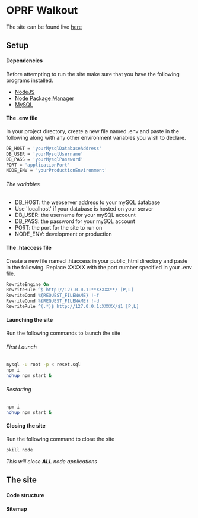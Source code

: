# OPRF Walkout
The site can be found live [here](#)

## Setup

#### Dependencies
Before attempting to run the site make sure that you have the following programs installed.
* [NodeJS](https://nodejs.org)
* [Node Package Manager](https://www.npmjs.com)
* [MySQL](https://www.mysql.com)

#### The .env file
In your project directory, create a new file named .env and paste in the following along with any other environment variables you wish to declare.
```bash
DB_HOST = 'yourMysqlDatabaseAddress'
DB_USER = 'yourMysqlUsername'
DB_PASS = 'yourMysqlPassword'
PORT = 'applicationPort'
NODE_ENV = 'yourProductionEnvironment'
```
###### The variables
* DB_HOST: the webserver address to your mySQL database
 * Use 'localhost' if your database is hosted on your server
* DB_USER: the username for your mySQL account
* DB_PASS: the password for your mySQL account
* PORT: the port for the site to run on
* NODE_ENV: development or production

#### The .htaccess file
Create a new file named .htaccess in your public_html directory and paste in the following. Replace XXXXX with the port number specified in your .env file.
```apache
RewriteEngine On
RewriteRule ^$ http://127.0.0.1:**XXXXX**/ [P,L]
RewriteCond %{REQUEST_FILENAME} !-f
RewriteCond %{REQUEST_FILENAME} !-d
RewriteRule ^(.*)$ http://127.0.0.1:XXXXX/$1 [P,L]
```

#### Launching the site
Run the following commands to launch the site
###### First Launch
```bash
mysql -u root -p < reset.sql
npm i
nohup npm start &
```

###### Restarting
```bash
npm i
nohup npm start &
```

#### Closing the site
Run the following command to close the site
```bash
pkill node
```
*This will close **ALL** node applications*

## The site

#### Code structure


#### Sitemap
